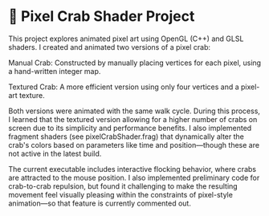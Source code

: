 # 🦀 Pixel Crab Shader Project
This project explores animated pixel art using OpenGL (C++) and GLSL shaders. I created and animated two versions of a pixel crab:

  Manual Crab: Constructed by manually placing vertices for each pixel, using a hand-written integer map.

  Textured Crab: A more efficient version using only four vertices and a pixel-art texture.

Both versions were animated with the same walk cycle. During this process, I learned that the textured version allowing for a higher number of crabs on screen due to its simplicity and performance benefits. I also implemented fragment shaders (see pixelCrabShader.frag) that dynamically alter the crab's colors based on parameters like time and position—though these are not active in the latest build.

The current executable includes interactive flocking behavior, where crabs are attracted to the mouse position. I also implemented preliminary code for crab-to-crab repulsion, but found it challenging to make the resulting movement feel visually pleasing within the constraints of pixel-style animation—so that feature is currently commented out.
